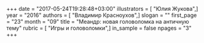 +++
date = "2017-05-24T19:28:48+03:00"
illustrators = [ "Юлия Жукова",]
year = "2016"
authors = [ "Владимир Красноухов",]
slogan = ""
first_page = "23"
month = "09"
title = "Меандр: новая головоломка на античную тему"
rubric = [ "Игры и головоломки",]
in_sample = false
npages = "3"
+++
